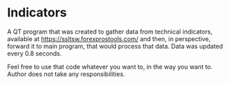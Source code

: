 # Indicators

A QT program that was created to gather data from technical indicators, available at https://ssltsw.forexprostools.com/ and then, 
in perspective, forward it to main program, that would process that data. Data was updated every 0.8 seconds.  

Feel free to use that code whatever you want to, in the way you want to. Author does not take any responsibilities. 

